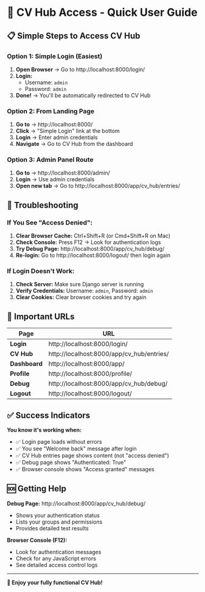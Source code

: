 # 🚀 CV Hub Access - Quick User Guide

## 📋 Simple Steps to Access CV Hub

### **Option 1: Simple Login (Easiest)**
1. **Open Browser** → Go to http://localhost:8000/login/
2. **Login:**
   - Username: `admin`
   - Password: `admin`
3. **Done!** → You'll be automatically redirected to CV Hub

### **Option 2: From Landing Page**
1. **Go to** → http://localhost:8000/
2. **Click** → "Simple Login" link at the bottom
3. **Login** → Enter admin credentials
4. **Navigate** → Go to CV Hub from the dashboard

### **Option 3: Admin Panel Route**
1. **Go to** → http://localhost:8000/admin/
2. **Login** → Use admin credentials
3. **Open new tab** → Go to http://localhost:8000/app/cv_hub/entries/

## 🔧 Troubleshooting

### **If You See "Access Denied":**
1. **Clear Browser Cache:** Ctrl+Shift+R (or Cmd+Shift+R on Mac)
2. **Check Console:** Press F12 → Look for authentication logs
3. **Try Debug Page:** http://localhost:8000/app/cv_hub/debug/
4. **Re-login:** Go to http://localhost:8000/logout/ then login again

### **If Login Doesn't Work:**
1. **Check Server:** Make sure Django server is running
2. **Verify Credentials:** Username: `admin`, Password: `admin`
3. **Clear Cookies:** Clear browser cookies and try again

## 🔗 Important URLs

| Page | URL |
|------|-----|
| **Login** | http://localhost:8000/login/ |
| **CV Hub** | http://localhost:8000/app/cv_hub/entries/ |
| **Dashboard** | http://localhost:8000/app/ |
| **Profile** | http://localhost:8000/profile/ |
| **Debug** | http://localhost:8000/app/cv_hub/debug/ |
| **Logout** | http://localhost:8000/logout/ |

## ✅ Success Indicators

**You know it's working when:**
- ✅ Login page loads without errors
- ✅ You see "Welcome back" message after login
- ✅ CV Hub entries page shows content (not "access denied")
- ✅ Debug page shows "Authenticated: True"
- ✅ Browser console shows "Access granted" messages

## 🆘 Getting Help

**Debug Page:** http://localhost:8000/app/cv_hub/debug/
- Shows your authentication status
- Lists your groups and permissions
- Provides detailed test results

**Browser Console (F12):**
- Look for authentication messages
- Check for any JavaScript errors
- See detailed access control logs

---

**🎉 Enjoy your fully functional CV Hub!**
